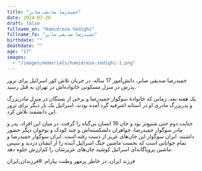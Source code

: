 ```yaml
---
title: "حمیدرضا صدیقی صابر"
date: 2024-07-26
draft: false
fullname_en: "Hamidreza Sedighi"
fullname_fa: "حمیدرضا صدیقی صابر"
birthdate: ""
deathdate: ""
age: "17"
images:
  - "/images/memorials/hamidreza-sedighi-1.png"
---
```


حمیدرضا صدیقی صابر، دانش‌آموز 17 ساله، در جریان تلاش کور اسرائیل برای ترور پدرش در منزل مسکونی خانواده‌اش در تهران به قتل رسید.

یک هفته بعد، زمانی که خانوادۀ سوگوار حمیدرضا  و برخی از بستگان در منزل مادربزرگ و پدربزرگ مادری او در آستانه اشرفیه گرد آمده بودند، اسرائیل یک بار دیگر برای ترور این دانشمند تلاش کرد.

 جنایت دوم حتی شنیع‌تر بود و جان 16 انسان بی‌گناه را گرفت. در میان این افراد، پدر و مادر سوگوار حمیدرضا، خواهران دلشکسته‌اش و چند کودک و نوجوان دیگر حضور داشتند. ایران سوگوار این جان‌های عزیز از دست رفته است. ایران سوگوار حمیدرضا و تمام جوانانی است که نخست ماشین جنگ اسرائیل آینده را از ایشان دزدید و سپس ماشین پروپاگاندای اسرائیل کوشید جان‌های عزیزشان را کم‌ارزش جلوه دهد. 

فرزند ایران، در خاطر پرمهر وطنت بیارام.
#فرزندان_ایران